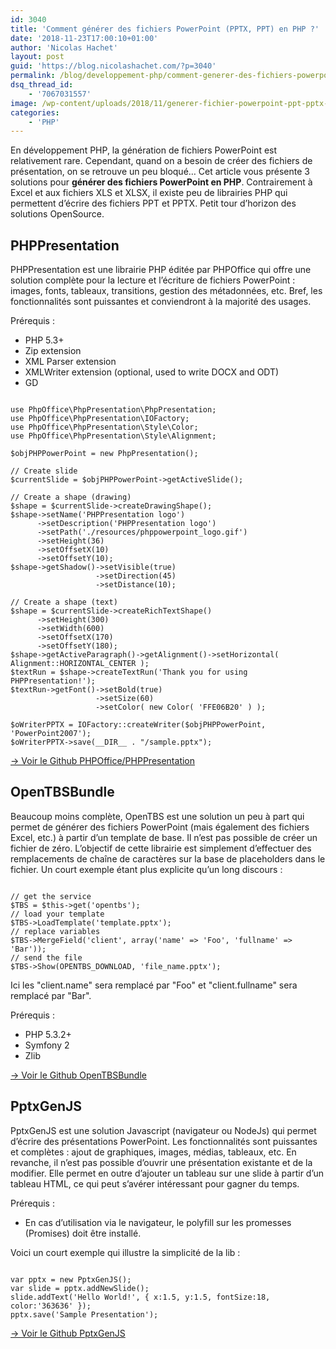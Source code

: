 ```yaml
---
id: 3040
title: 'Comment générer des fichiers PowerPoint (PPTX, PPT) en PHP ?'
date: '2018-11-23T17:00:10+01:00'
author: 'Nicolas Hachet'
layout: post
guid: 'https://blog.nicolashachet.com/?p=3040'
permalink: /blog/developpement-php/comment-generer-des-fichiers-powerpoint-pptx-ppt-en-php/
dsq_thread_id:
    - '7067031557'
image: /wp-content/uploads/2018/11/generer-fichier-powerpoint-ppt-pptx-en-php-700x300.jpg
categories:
    - 'PHP'
---
```


En développement PHP, la génération de fichiers PowerPoint est relativement rare. Cependant, quand on a besoin de créer des fichiers de présentation, on se retrouve un peu bloqué… Cet article vous présente 3 solutions pour **générer des fichiers PowerPoint en PHP**. Contrairement à Excel et aux fichiers XLS et XLSX, il existe peu de librairies PHP qui permettent d’écrire des fichiers PPT et PPTX. Petit tour d’horizon des solutions OpenSource.

## PHPPresentation

PHPPresentation est une librairie PHP éditée par PHPOffice qui offre une solution complète pour la lecture et l’écriture de fichiers PowerPoint : images, fonts, tableaux, transitions, gestion des métadonnées, etc. Bref, les fonctionnalités sont puissantes et conviendront à la majorité des usages.

Prérequis :

- PHP 5.3+
- Zip extension
- XML Parser extension
- XMLWriter extension (optional, used to write DOCX and ODT)
- GD

```

use PhpOffice\PhpPresentation\PhpPresentation;
use PhpOffice\PhpPresentation\IOFactory;
use PhpOffice\PhpPresentation\Style\Color;
use PhpOffice\PhpPresentation\Style\Alignment;

$objPHPPowerPoint = new PhpPresentation();

// Create slide
$currentSlide = $objPHPPowerPoint->getActiveSlide();

// Create a shape (drawing)
$shape = $currentSlide->createDrawingShape();
$shape->setName('PHPPresentation logo')
      ->setDescription('PHPPresentation logo')
      ->setPath('./resources/phppowerpoint_logo.gif')
      ->setHeight(36)
      ->setOffsetX(10)
      ->setOffsetY(10);
$shape->getShadow()->setVisible(true)
                   ->setDirection(45)
                   ->setDistance(10);

// Create a shape (text)
$shape = $currentSlide->createRichTextShape()
      ->setHeight(300)
      ->setWidth(600)
      ->setOffsetX(170)
      ->setOffsetY(180);
$shape->getActiveParagraph()->getAlignment()->setHorizontal( Alignment::HORIZONTAL_CENTER );
$textRun = $shape->createTextRun('Thank you for using PHPPresentation!');
$textRun->getFont()->setBold(true)
                   ->setSize(60)
                   ->setColor( new Color( 'FFE06B20' ) );

$oWriterPPTX = IOFactory::createWriter($objPHPPowerPoint, 'PowerPoint2007');
$oWriterPPTX->save(__DIR__ . "/sample.pptx");

```

[→ Voir le Github PHPOffice/PHPPresentation](https://github.com/PHPOffice/PHPPresentation)

## OpenTBSBundle

Beaucoup moins complète, OpenTBS est une solution un peu à part qui permet de générer des fichiers PowerPoint (mais également des fichiers Excel, etc.) à partir d’un template de base. Il n’est pas possible de créer un fichier de zéro. L’objectif de cette librairie est simplement d’effectuer des remplacements de chaîne de caractères sur la base de placeholders dans le fichier. Un court exemple étant plus explicite qu’un long discours :

```

// get the service
$TBS = $this->get('opentbs');
// load your template
$TBS->LoadTemplate('template.pptx');
// replace variables
$TBS->MergeField('client', array('name' => 'Foo', 'fullname' => 'Bar'));
// send the file
$TBS->Show(OPENTBS_DOWNLOAD, 'file_name.pptx');
```

Ici les "client.name" sera remplacé par "Foo" et "client.fullname" sera remplacé par "Bar".

Prérequis :

- PHP 5.3.2+
- Symfony 2
- Zlib

[→ Voir le Github OpenTBSBundle](https://github.com/mbence/OpenTBSBundle)

## PptxGenJS

PptxGenJS est une solution Javascript (navigateur ou NodeJs) qui permet d’écrire des présentations PowerPoint. Les fonctionnalités sont puissantes et complètes : ajout de graphiques, images, médias, tableaux, etc. En revanche, il n’est pas possible d’ouvrir une présentation existante et de la modifier. Elle permet en outre d’ajouter un tableau sur une slide à partir d’un tableau HTML, ce qui peut s’avérer intéressant pour gagner du temps.

Prérequis :

- En cas d’utilisation via le navigateur, le polyfill sur les promesses (Promises) doit être installé.

Voici un court exemple qui illustre la simplicité de la lib :

```

var pptx = new PptxGenJS();
var slide = pptx.addNewSlide();
slide.addText('Hello World!', { x:1.5, y:1.5, fontSize:18, color:'363636' });
pptx.save('Sample Presentation');
```

[→ Voir le Github PptxGenJS](https://github.com/gitbrent/PptxGenJS)
